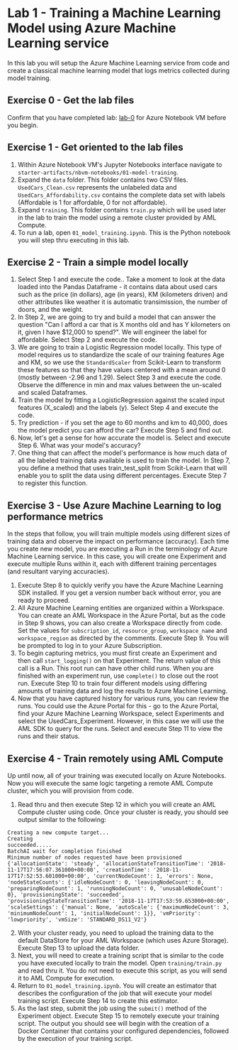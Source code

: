 # Lab 1 - Training a Machine Learning Model using Azure Machine Learning service

In this lab you will setup the Azure Machine Learning service from code and create a classical machine learning model that logs metrics collected during model training.

## Exercise 0 - Get the lab files
Confirm that you have completed lab: [lab-0](../../lab-0/azure-notebook-vm-setup) for Azure Notebook VM before you begin.

## Exercise 1 - Get oriented to the lab files

1. Within Azure Notebook VM's Jupyter Notebooks interface navigate to `starter-artifacts/nbvm-notebooks/01-model-training`.
2. Expand the `data` folder. This folder contains two CSV files. `UsedCars_Clean.csv` represents the unlabeled data and `UsedCars_Affordability.csv` contains the complete data set with labels (Affordable is 1 for affordable, 0 for not affordable).
3. Expand `training`. This folder contains `train.py` which will be used later in the lab to train the model using a remote cluster provided by AML Compute.
4. To run a lab, open `01_model_training.ipynb`. This is the Python notebook you will step thru executing in this lab.

## Exercise 2 - Train a simple model locally
1. Select Step 1 and execute the code.. Take a moment to look at the data loaded into the Pandas Dataframe - it contains data about used cars such as the price (in dollars), age (in years), KM (kilometers driven) and other attributes like weather it is automatic transimission, the number of doors, and the weight.
2. In Step 2, we are going to try and build a model that can answer the question "Can I afford a car that is X months old and has Y kilometers on it, given I have $12,000 to spend?". We will engineer the label for affordable. Select Step 2 and execute the code.
3. We are going to train a Logistic Regression model locally. This type of model requires us to standardize the scale of our training features Age and KM, so we use the `StandardScaler` from Scikit-Learn to transform these features so that they have values centered with a mean around 0 (mostly between -2.96 and 1.29). Select Step 3 and execute the code. Observe the difference in min and max values between the un-scaled and scaled Dataframes.  
4. Train the model by fitting a LogisticRegression against the scaled input features (X_scaled) and the labels (y). Select Step 4 and execute the code.
5. Try prediction - if you set the age to 60 months and km to 40,000, does the model predict you can afford the car? Execute Step 5 and find out.
6. Now, let's get a sense for how accurate the model is. Select and execute Step 6. What was your model's accuracy?
7. One thing that can affect the model's performance is how much data of all the labeled training data available is used to train the model. In Step 7, you define a method that uses train_test_split from Scikit-Learn that will enable you to split the data using different percentages. Execute Step 7 to register this function.

## Exercise 3 - Use Azure Machine Learning to log performance metrics
In the steps that follow, you will train multiple models using different sizes of training data and observe the impact on performance (accuracy). Each time you create new model, you are executing a Run in the terminology of Azure Machine Learning service. In this case, you will create one Experiment and execute multiple Runs within it, each with different training percentages (and resultant varying accuracies). 

1. Execute Step 8 to quickly verify you have the Azure Machine Learning SDK installed. If you get a version number back without error, you are ready to proceed.
2. All Azure Machine Learning entities are organized within a Workspace. You can create an AML Workspace in the Azure Portal, but as the code in Step 9 shows, you can also create a Workspace directly from code. Set the values for `subscription_id`, `resource_group`, `workspace_name` and `workspace_region` as directed by the comments. Execute Step 9. You will be prompted to log in to your Azure Subscription.
3. To begin capturing metrics, you must first create an Experiment and then call `start_logging()` on that Experiment. The return value of this call is a Run. This root run can have other child runs. When you are finished with an experiment run, use `complete()` to close out the root run. Execute Step 10 to train four different models using differing amounts of training data and log the results to Azure Machine Learning.
4. Now that you have captured history for various runs, you can review the runs. You could use the Azure Portal for this - go to the Azure Portal, find your Azure Machine Learning Workspace, select Experiments and select the UsedCars_Experiment. However, in this case we will use the AML SDK to query for the runs. Select and execute Step 11 to view the runs and their status.

## Exercise 4 - Train remotely using AML Compute
Up until now, all of your training was executed locally on Azure Notebooks. Now you will execute the same logic targeting a remote AML Compute cluster, which you will provision from code.

1. Read thru and then execute Step 12 in which you will create an AML Compute cluster using code. Once your cluster is ready, you should see output similar to the following:
```
Creating a new compute target...
Creating
succeeded.....
BatchAI wait for completion finished
Minimum number of nodes requested have been provisioned
{'allocationState': 'steady', 'allocationStateTransitionTime': '2018-11-17T17:56:07.361000+00:00', 'creationTime': '2018-11-17T17:52:53.601000+00:00', 'currentNodeCount': 1, 'errors': None, 'nodeStateCounts': {'idleNodeCount': 0, 'leavingNodeCount': 0, 'preparingNodeCount': 1, 'runningNodeCount': 0, 'unusableNodeCount': 0}, 'provisioningState': 'succeeded', 'provisioningStateTransitionTime': '2018-11-17T17:53:59.653000+00:00', 'scaleSettings': {'manual': None, 'autoScale': {'maximumNodeCount': 3, 'minimumNodeCount': 1, 'initialNodeCount': 1}}, 'vmPriority': 'lowpriority', 'vmSize': 'STANDARD_DS11_V2'}

```
2. With your cluster ready, you need to upload the training data to the default DataStore for your AML Workspace (which uses Azure Storage). Execute Step 13 to upload the data folder.  
3. Next, you will need to create a training script that is similar to the code you have executed locally to train the model. Open `training/train.py` and read thru it. You do not need to execute this script, as you will send it to AML Compute for execution.
4. Return to `01_model_training.ipynb`. You will create an estimator that describes the configuration of the job that will execute your model training script. Execute Step 14 to create this estimator.
5. As the last step, submit the job using the `submit()` method of the Experiment object. Execute Step 15 to remotely execute your training script. The output you should see will begin with the creation of a Docker Container that contains your configured dependencies, followed by the execution of your training script.
